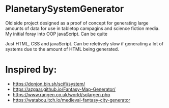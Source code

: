 # PlanetarySystemGenerator

Old side project designed as a proof of concept for generating large amounts of data for use in tabletop campagins and science fiction media. My initial foray into OOP javaScript. Can be quite 

Just HTML, CSS and javaScript. Can be reletively slow if generating a lot of systems due to the amount of HTML being generated.

# Inspired by:

- https://donjon.bin.sh/scifi/system/
- https://azgaar.github.io/Fantasy-Map-Generator/
- https://www.rangen.co.uk/world/solargen.php
- https://watabou.itch.io/medieval-fantasy-city-generator
